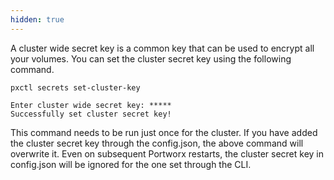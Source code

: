 ```yaml
---
hidden: true
---
```


A cluster wide secret key is a common key that can be used to encrypt all your volumes. You can set the cluster secret key using the following command.

```text
pxctl secrets set-cluster-key
```

```output
Enter cluster wide secret key: *****
Successfully set cluster secret key!
```

This command needs to be run just once for the cluster. If you have added the cluster secret key through the config.json, the above command will overwrite it. Even on subsequent Portworx restarts, the cluster secret key in config.json will be ignored for the one set through the CLI.
